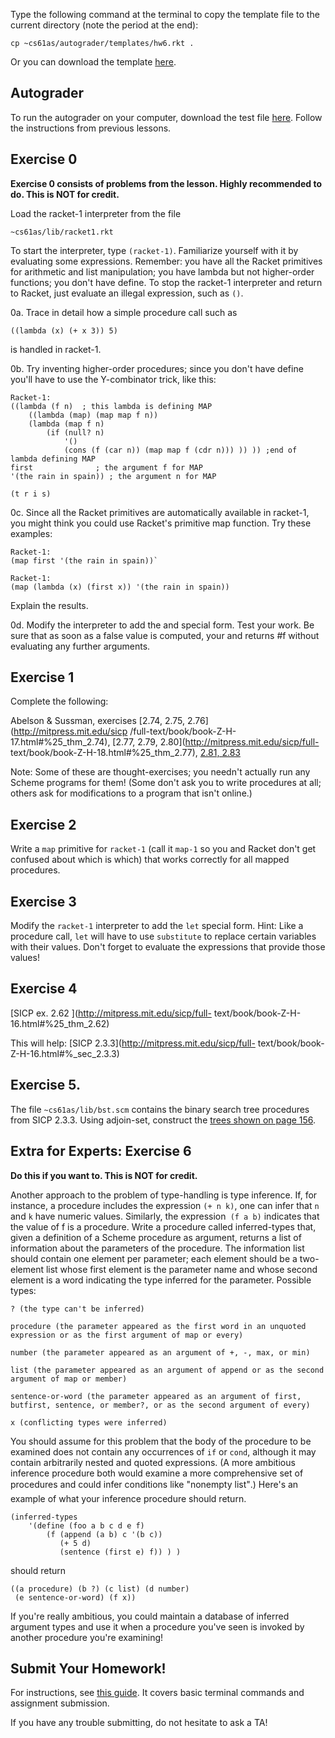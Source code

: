 Type the following command at the terminal to copy the template file to the
current directory (note the period at the end):

    
    cp ~cs61as/autograder/templates/hw6.rkt .

Or you can download the template
[here](http://inst.eecs.berkeley.edu/~cs61as/templates/hw6.rkt).

## Autograder

To run the autograder on your computer, download the test file [here](http://inst.eecs.berkeley.edu/~cs61as/autograder/tests/hw6-tests.rkt).
Follow the instructions from previous lessons.

## Exercise 0
**Exercise 0 consists of problems from the lesson. Highly recommended to do. This is NOT for credit.**
  
Load the racket-1 interpreter from the file

`~cs61as/lib/racket1.rkt `

To start the interpreter, type `(racket-1)`. Familiarize yourself with it by
evaluating some expressions. Remember: you have all the Racket primitives for
arithmetic and list manipulation; you have lambda but not higher-order
functions; you don't have define. To stop the racket-1 interpreter and return
to Racket, just evaluate an illegal expression, such as `()`.

0a. Trace in detail how a simple procedure call such as

`((lambda (x) (+ x 3)) 5) `

is handled in racket-1.

0b. Try inventing higher-order procedures; since you don't have define you'll
have to use the Y-combinator trick, like this:

    Racket-1:
    ((lambda (f n)  ; this lambda is defining MAP 
    	((lambda (map) (map map f n)) 
        (lambda (map f n) 
            (if (null? n) 
                '() 
                (cons (f (car n)) (map map f (cdr n))) )) )) ;end of lambda defining MAP 
    first              ; the argument f for MAP
    '(the rain in spain)) ; the argument n for MAP
    
    (t r i s)

0c. Since all the Racket primitives are automatically available in racket-1,
you might think you could use Racket's primitive map function. Try these
examples:

    Racket-1: 
    (map first '(the rain in spain))`

    Racket-1: 
    (map (lambda (x) (first x)) '(the rain in spain))

Explain the results.

0d. Modify the interpreter to add the and special form. Test your work. Be
sure that as soon as a false value is computed, your and returns #f without
evaluating any further arguments.

## Exercise 1
  
Complete the following:

Abelson & Sussman, exercises [2.74, 2.75, 2.76](http://mitpress.mit.edu/sicp
/full-text/book/book-Z-H-17.html#%25_thm_2.74), [2.77, 2.79,
2.80](http://mitpress.mit.edu/sicp/full-
text/book/book-Z-H-18.html#%25_thm_2.77), [2.81, 2.83
](http://mitpress.mit.edu/sicp/full-text/book/book-Z-H-18.html#%25_thm_2.81)

Note: Some of these are thought-exercises; you needn't actually run any Scheme
programs for them! (Some don't ask you to write procedures at all; others ask
for modifications to a program that isn't online.)

## Exercise 2

  
Write a `map` primitive for `racket-1` (call it `map-1` so you and Racket
don't get confused about which is which) that works correctly for all mapped
procedures.

## Exercise 3

Modify the `racket-1` interpreter to add the `let` special form. Hint: Like a
procedure call, `let` will have to use `substitute` to replace certain
variables with their values. Don't forget to evaluate the expressions that
provide those values!

## Exercise 4
  
[SICP ex. 2.62 ](http://mitpress.mit.edu/sicp/full-
text/book/book-Z-H-16.html#%25_thm_2.62)

This will help: [SICP 2.3.3](http://mitpress.mit.edu/sicp/full-
text/book/book-Z-H-16.html#%_sec_2.3.3)

## Exercise 5.

  
The file `~cs61as/lib/bst.scm` contains the binary search tree procedures from
SICP 2.3.3. Using adjoin-set, construct the [trees shown on page
156](http://mitpress.mit.edu/sicp/full-text/book/book-Z-H-16.html#%_fig_2.16).

## Extra for Experts: Exercise 6

**Do this if you want to. This is NOT for credit.**
  
Another approach to the problem of type-handling is type inference. If, for
instance, a procedure includes the expression `(+ n k)`, one can infer that
`n` and `k` have numeric values. Similarly, the expression` (f a b)` indicates
that the value of f is a procedure. Write a procedure called inferred-types
that, given a definition of a Scheme procedure as argument, returns a list of
information about the parameters of the procedure. The information list should
contain one element per parameter; each element should be a two-element list
whose first element is the parameter name and whose second element is a word
indicating the type inferred for the parameter. Possible types:

    
    ? (the type can't be inferred)
    
    procedure (the parameter appeared as the first word in an unquoted expression or as the first argument of map or every)
    
    number (the parameter appeared as an argument of +, -, max, or min)
    
    list (the parameter appeared as an argument of append or as the second argument of map or member)
    
    sentence-or-word (the parameter appeared as an argument of first, butfirst, sentence, or member?, or as the second argument of every)
    
    x (conflicting types were inferred)
    
    

You should assume for this problem that the body of the procedure to be
examined does not contain any occurrences of `if` or `cond`, although it may
contain arbitrarily nested and quoted expressions. (A more ambitious inference
procedure both would examine a more comprehensive set of procedures and could
infer conditions like "nonempty list".) Here's an example of what your
inference procedure should return.

    
    (inferred-types
        '(define (foo a b c d e f)
            (f (append (a b) c '(b c))
               (+ 5 d)
               (sentence (first e) f)) ) )
    
    

should return

    
    ((a procedure) (b ?) (c list) (d number)
     (e sentence-or-word) (f x)) 
    

If you're really ambitious, you could maintain a database of inferred argument
types and use it when a procedure you've seen is invoked by another procedure
you're examining!

## Submit Your Homework!

For instructions, see [this guide](../submit.html). It covers basic terminal commands and assignment submission.

If you have any trouble submitting, do not hesitate to ask a TA!
